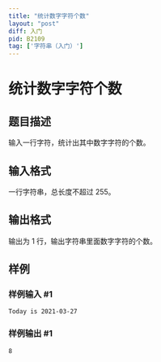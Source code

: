 ```yaml
---
title: "统计数字字符个数"
layout: "post"
diff: 入门
pid: B2109
tag: ['字符串（入门）']
---
```

# 统计数字字符个数
## 题目描述

输入一行字符，统计出其中数字字符的个数。
## 输入格式

一行字符串，总长度不超过 $255$。
## 输出格式

输出为 $1$ 行，输出字符串里面数字字符的个数。
## 样例

### 样例输入 #1
```
Today is 2021-03-27
```
### 样例输出 #1
```
8
```
